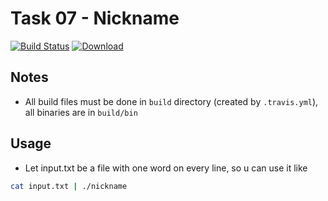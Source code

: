 # Task 07 - Nickname
[![Build Status](https://travis-ci.com/mkvdv/otus-cpp-2018.svg?branch=task07_2)](https://travis-ci.com/mkvdv/otus-cpp-2018)
[![Download](https://api.bintray.com/packages/mkvdv/otus-cpp-2018/ha/images/download.svg?version=nickname) ](https://bintray.com/mkvdv/otus-cpp-2018/ha/nickname/link)

## Notes
* All build files must be done in `build` directory (created by `.travis.yml`), all binaries are in `build/bin`

## Usage

* Let input.txt be a file with one word on every line, so u can use it like
```bash
cat input.txt | ./nickname 
```

